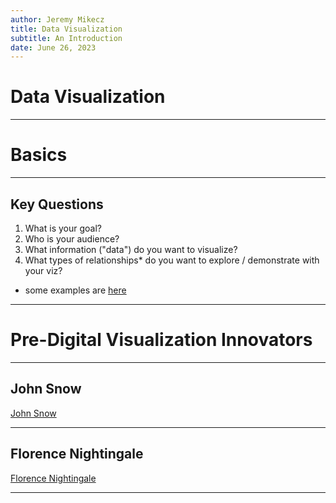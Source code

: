 ```yaml
---
author: Jeremy Mikecz
title: Data Visualization
subtitle: An Introduction
date: June 26, 2023
---
```


# Data Visualization

---

# Basics

---

## Key Questions

1. What is your goal?
2. Who is your audience?
3. What information ("data") do you want to visualize?
4. What types of relationships* do you want to explore / demonstrate with your viz?

* some examples are [here](https://python-graph-gallery.com/)
---

# Pre-Digital Visualization Innovators

---

## John Snow

[John Snow](https://upload.wikimedia.org/wikipedia/commons/2/27/Snow-cholera-map-1.jpg)<!--(C:\Users\F0040RP\Documents\Website\images\Snow-cholera.jpg)-->

---

## Florence Nightingale

[Florence Nightingale](https://upload.wikimedia.org/wikipedia/commons/1/17/Nightingale-mortality.jpg)

---